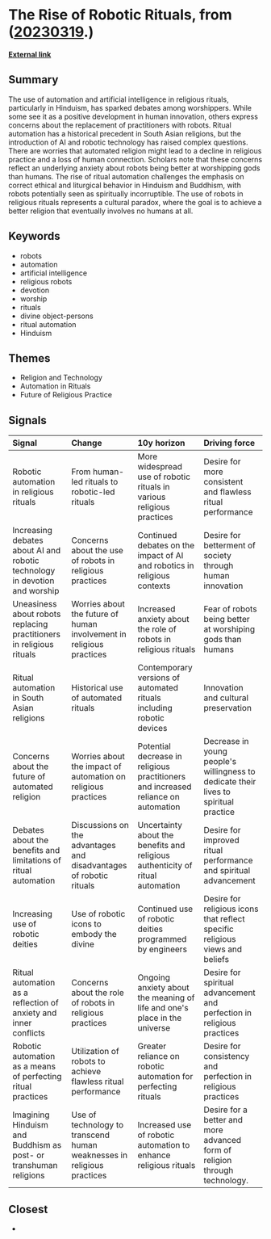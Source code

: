 # __The Rise of Robotic Rituals__, from ([20230319](https://kghosh.substack.com/p/20230319).)

__[External link](https://theconversation.com/robots-are-performing-hindu-rituals-some-devotees-fear-theyll-replace-worshippers-197504?utm_source=substack&utm_medium=email)__



## Summary

The use of automation and artificial intelligence in religious rituals, particularly in Hinduism, has sparked debates among worshippers. While some see it as a positive development in human innovation, others express concerns about the replacement of practitioners with robots. Ritual automation has a historical precedent in South Asian religions, but the introduction of AI and robotic technology has raised complex questions. There are worries that automated religion might lead to a decline in religious practice and a loss of human connection. Scholars note that these concerns reflect an underlying anxiety about robots being better at worshipping gods than humans. The rise of ritual automation challenges the emphasis on correct ethical and liturgical behavior in Hinduism and Buddhism, with robots potentially seen as spiritually incorruptible. The use of robots in religious rituals represents a cultural paradox, where the goal is to achieve a better religion that eventually involves no humans at all.

## Keywords

* robots
* automation
* artificial intelligence
* religious robots
* devotion
* worship
* rituals
* divine object-persons
* ritual automation
* Hinduism

## Themes

* Religion and Technology
* Automation in Rituals
* Future of Religious Practice

## Signals

| Signal                                                                     | Change                                                                 | 10y horizon                                                                        | Driving force                                                                        |
|:---------------------------------------------------------------------------|:-----------------------------------------------------------------------|:-----------------------------------------------------------------------------------|:-------------------------------------------------------------------------------------|
| Robotic automation in religious rituals                                    | From human-led rituals to robotic-led rituals                          | More widespread use of robotic rituals in various religious practices              | Desire for more consistent and flawless ritual performance                           |
| Increasing debates about AI and robotic technology in devotion and worship | Concerns about the use of robots in religious practices                | Continued debates on the impact of AI and robotics in religious contexts           | Desire for betterment of society through human innovation                            |
| Uneasiness about robots replacing practitioners in religious rituals       | Worries about the future of human involvement in religious practices   | Increased anxiety about the role of robots in religious rituals                    | Fear of robots being better at worshiping gods than humans                           |
| Ritual automation in South Asian religions                                 | Historical use of automated rituals                                    | Contemporary versions of automated rituals including robotic devices               | Innovation and cultural preservation                                                 |
| Concerns about the future of automated religion                            | Worries about the impact of automation on religious practices          | Potential decrease in religious practitioners and increased reliance on automation | Decrease in young people's willingness to dedicate their lives to spiritual practice |
| Debates about the benefits and limitations of ritual automation            | Discussions on the advantages and disadvantages of robotic rituals     | Uncertainty about the benefits and religious authenticity of ritual automation     | Desire for improved ritual performance and spiritual advancement                     |
| Increasing use of robotic deities                                          | Use of robotic icons to embody the divine                              | Continued use of robotic deities programmed by engineers                           | Desire for religious icons that reflect specific religious views and beliefs         |
| Ritual automation as a reflection of anxiety and inner conflicts           | Concerns about the role of robots in religious practices               | Ongoing anxiety about the meaning of life and one's place in the universe          | Desire for spiritual advancement and perfection in religious practices               |
| Robotic automation as a means of perfecting ritual practices               | Utilization of robots to achieve flawless ritual performance           | Greater reliance on robotic automation for perfecting rituals                      | Desire for consistency and perfection in religious practices                         |
| Imagining Hinduism and Buddhism as post- or transhuman religions           | Use of technology to transcend human weaknesses in religious practices | Increased use of robotic automation to enhance religious rituals                   | Desire for a better and more advanced form of religion through technology.           |

## Closest

* 